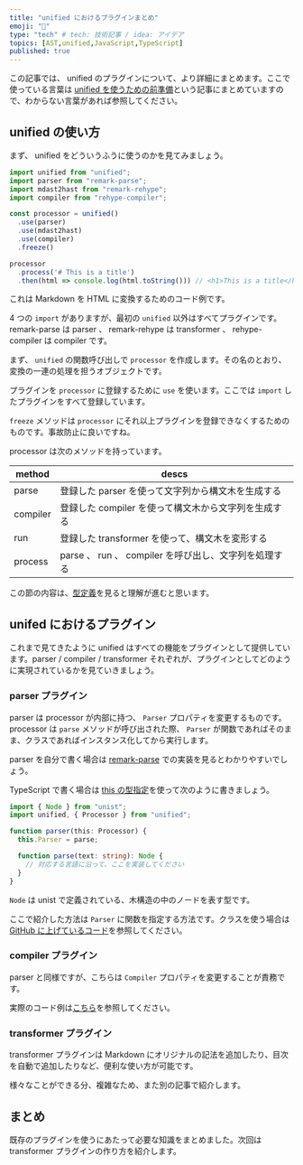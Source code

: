 ```yaml
---
title: "unified におけるプラグインまとめ"
emoji: "🔑"
type: "tech" # tech: 技術記事 / idea: アイデア
topics: [AST,unified,JavaScript,TypeScript]
published: true
---
```


この記事では、 unified のプラグインについて、より詳細にまとめます。ここで使っている言葉は [unified を使うための前準備](https://zenn.dev/januswel/articles/e4f979b875298e372070)という記事にまとめていますので、わからない言葉があれば参照してください。

## unified の使い方

まず、 unified をどういうふうに使うのかを見てみましょう。

```typescript
import unified from "unified";
import parser from "remark-parse";
import mdast2hast from "remark-rehype";
import compiler from "rehype-compiler";

const processor = unified()
  .use(parser)
  .use(mdast2hast)
  .use(compiler)
  .freeze()

processor
  .process('# This is a title')
  .then(html => console.log(html.toString())) // <h1>This is a title</h1>
```

これは Markdown を HTML に変換するためのコード例です。

4 つの `import` がありますが、最初の `unified` 以外はすべてプラグインです。 remark-parse は parser 、 remark-rehype は transformer 、 rehype-compiler は compiler です。

まず、 `unified` の関数呼び出しで `processor` を作成します。その名のとおり、変換の一連の処理を担うオブジェクトです。

プラグインを `processor` に登録するために `use` を使います。ここでは `import` したプラグインをすべて登録しています。

`freeze` メソッドは `processor` にそれ以上プラグインを登録できなくするためのものです。事故防止に良いですね。

processor は次のメソッドを持っています。

 method   | descs
 ---------|---------------------------------------------------------
 parse    | 登録した parser を使って文字列から構文木を生成する
 compiler | 登録した compiler を使って構文木から文字列を生成する
 run      | 登録した transformer を使って、構文木を変形する
 process  | parse 、 run 、 compiler を呼び出し、文字列を処理する

この節の内容は、[型定義](https://github.com/unifiedjs/unified/blob/main/types/ts4.0/index.d.ts)を見ると理解が進むと思います。

## unifed におけるプラグイン

これまで見てきたように unified はすべての機能をプラグインとして提供しています。parser / compiler / transformer それぞれが、プラグインとしてどのように実現されているかを見ていきましょう。

### parser プラグイン

parser は processor が内部に持つ、 `Parser` プロパティを変更するものです。 processor は `parse` メソッドが呼び出された際、 `Parser` が関数であればそのまま、クラスであればインスタンス化してから実行します。

parser を自分で書く場合は [remark-parse](https://github.com/remarkjs/remark/blob/main/packages/remark-parse/index.js) での実装を見るとわかりやすいでしょう。

TypeScript で書く場合は [this の型指定](https://www.typescriptlang.org/docs/handbook/2/functions.html#declaring-this-in-a-function)を使って次のように書きましょう。

```typescript:parser-function.ts
import { Node } from "unist";
import unified, { Processor } from "unified";

function parser(this: Processor) {
  this.Parser = parse;

  function parse(text: string): Node {
    // 対応する言語に沿って、ここを実装してください
  }
}
```

`Node` は unist で定義されている、木構造の中のノードを表す型です。

ここで紹介した方法は `Parser` に関数を指定する方法です。クラスを使う場合は [GitHub に上げているコード](https://github.com/januswel/unified-sample/blob/main/src/plugins/parsers/class.ts)を参照してください。

### compiler プラグイン

parser と同様ですが、こちらは `Compiler` プロパティを変更することが責務です。

実際のコード例は[こちら](https://github.com/januswel/unified-sample/tree/main/src/plugins/compilers)を参照してください。

### transformer プラグイン

transformer プラグインは Markdown にオリジナルの記法を追加したり、目次を自動で追加したりなど、便利な使い方が可能です。

様々なことができる分、複雑なため、また別の記事で紹介します。

## まとめ

既存のプラグインを使うにあたって必要な知識をまとめました。次回は transformer プラグインの作り方を紹介します。
